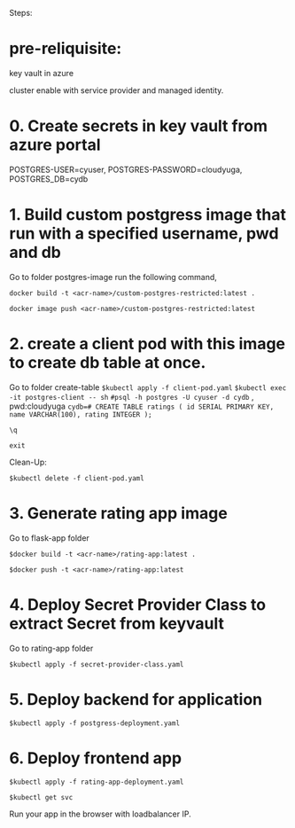 Steps: 
# pre-reliquisite:

   key vault in azure

   cluster enable with service provider and managed identity.

# 0. Create secrets in key vault from azure portal
POSTGRES-USER=cyuser, POSTGRES-PASSWORD=cloudyuga, POSTGRES_DB=cydb

# 1. Build custom postgress image that run with a specified username, pwd and db
   
   Go to folder postgres-image
   run the following command,
  
`docker build -t <acr-name>/custom-postgres-restricted:latest .`

`docker image push <acr-name>/custom-postgres-restricted:latest  `

# 2. create a client pod with this image to create db table at once.

   Go to folder create-table 
`$kubectl apply -f client-pod.yaml`
`$kubectl exec -it postgres-client -- sh`
`#psql -h postgres -U cyuser -d cydb` , pwd:cloudyuga
`cydb=# CREATE TABLE ratings (
    id SERIAL PRIMARY KEY,
    name VARCHAR(100),
    rating INTEGER
);
`

`\q`

`exit`

Clean-Up:

`$kubectl delete -f client-pod.yaml`

# 3. Generate rating app image

Go to flask-app folder

`$docker build -t <acr-name>/rating-app:latest .`

`$docker push -t <acr-name>/rating-app:latest`

# 4. Deploy Secret Provider Class to extract Secret from keyvault

Go to rating-app folder

`$kubectl apply -f secret-provider-class.yaml`

# 5. Deploy backend for application

`$kubectl apply -f postgress-deployment.yaml`

# 6. Deploy frontend app 

`$kubectl apply -f rating-app-deployment.yaml`

`$kubectl get svc`

Run your app in the browser with loadbalancer IP.


